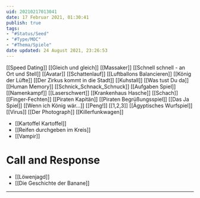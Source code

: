 ```yaml
---
uid: 20210217013041
date: 17 Februar 2021, 01:30:41
publish: true
tags:
- "#Status/Seed"
- "#Type/MOC"
- "#Thema/Spiele"
date updated: 24 August 2021, 23:26:53
---
```


[[Speed Dating]]
[[Gleich und gleich]]
[[Massaker]]
[[Schnell schnell - an Ort und Stell]]
[[Avatar]]
[[Schattenlauf]]
[[Luftballons Balancieren]]
[[König der Lüfte]]
[[Der Zirkus kommt in die Stadt]]
[[Kuhstall]]
[[Was tust Du da]]
[[Human Memory]]
[[Schnick_Schnack_Schnuck]]
[[Aufgaben Spiel]]
[[Namenkampf]]
[[Laserschwert]]
[[Krankenhaus Hasche]]
[[Schach]]
[[Finger-Fechten]]
[[Piraten Kapitän]]
[[Piraten Begrüßungsspiel]]
[[Das Ja Spiel]]
[[Wenn ich König wär...]]
[[Peng!]]
[[1,2,3]]
[[Ägyptisches Wurfspiel]]
[[Virus]]
[[Der Photograph]]
[[Killerfunkwagen]]
- [[Kartoffel Kartoffel]]
- [[Reifen durchgeben im Kreis]]
- [[Vampir]]

# Call and Response

- [[Löwenjagd]]
- [[Die Geschichte der Banane]]
---

